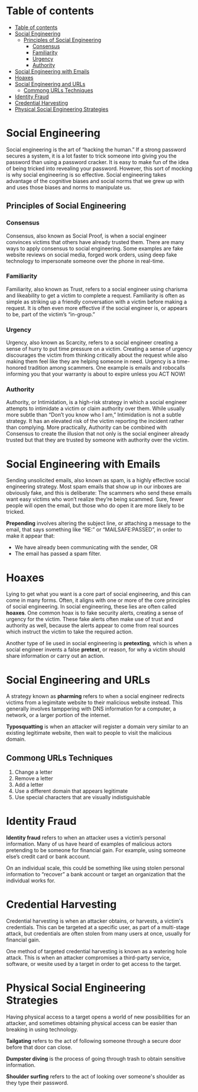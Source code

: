 # Table of contents
- [Table of contents](#table-of-contents)
- [Social Engineering](#social-engineering)
  - [Principles of Social Engineering](#principles-of-social-engineering)
    - [Consensus](#consensus)
    - [Familiarity](#familiarity)
    - [Urgency](#urgency)
    - [Authority](#authority)
- [Social Engineering with Emails](#social-engineering-with-emails)
- [Hoaxes](#hoaxes)
- [Social Engineering and URLs](#social-engineering-and-urls)
  - [Commong URLs Techniques](#commong-urls-techniques)
- [Identity Fraud](#identity-fraud)
- [Credential Harvesting](#credential-harvesting)
- [Physical Social Engineering Strategies](#physical-social-engineering-strategies)
  
# Social Engineering 
Social engineering is the art of “hacking the human.” If a strong password secures a system, it is a lot faster to trick someone into giving you the password than using a password cracker. It is easy to make fun of the idea of being tricked into revealing your password. However, this sort of mocking is why social engineering is so effective. Social engineering takes advantage of the cognitive biases and social norms that we grew up with and uses those biases and norms to manipulate us. 

## Principles of Social Engineering 
### Consensus 
Consensus, also known as Social Proof, is when a social engineer convinces victims that others have already trusted them. There are many ways to apply consensus to social engineering. Some examples are fake website reviews on social media, forged work orders, using deep fake technology to impersonate someone over the phone in real-time.

### Familiarity 
Familiarity, also known as Trust, refers to a social engineer using charisma and likeability to get a victim to complete a request. Familiarity is often as simple as striking up a friendly conversation with a victim before making a request. It is often even more effective if the social engineer is, or appears to be, part of the victim’s “in-group.” 

### Urgency 
Urgency, also known as Scarcity, refers to a social engineer creating a sense of hurry to put time pressure on a victim. Creating a sense of urgency discourages the victim from thinking critically about the request while also making them feel like they are helping someone in need. Urgency is a time-honored tradition among scammers. One example is emails and robocalls informing you that your warranty is about to expire unless you ACT NOW!

### Authority 
Authority, or Intimidation, is a high-risk strategy in which a social engineer attempts to intimidate a victim or claim authority over them. While usually more subtle than “Don’t you know who I am,” Intimidation is not a subtle strategy. It has an elevated risk of the victim reporting the incident rather than complying. More practically, Authority can be combined with Consensus to create the illusion that not only is the social engineer already trusted but that they are trusted by someone with authority over the victim.


# Social Engineering with Emails 
Sending unsolicited emails, also known as spam, is a highly effective social engineering strategy. Most spam emails that show up in our inboxes are obviously fake, and this is deliberate: The scammers who send these emails want easy victims who won’t realize they’re being scammed. Sure, fewer people will open the email, but those who do open it are more likely to be tricked.

**Prepending** involves altering the subject line, or attaching a message to the email, that says something like “RE:” or “MAILSAFE:PASSED”, in order to make it appear that:

- We have already been communicating with the sender, OR
- The email has passed a spam filter.


# Hoaxes 
Lying to get what you want is a core part of social engineering, and this can come in many forms. Often, it aligns with one or more of the core principles of social engineering. In social engineering, these lies are often called **hoaxes**. One common hoax is to fake security alerts, creating a sense of urgency for the victim. These fake alerts often make use of trust and authority as well, because the alerts appear to come from real sources which instruct the victim to take the required action.

Another type of lie used in social engineering is **pretexting**, which is when a social engineer invents a false **pretext**, or reason, for why a victim should share information or carry out an action. 


# Social Engineering and URLs
A strategy known as **pharming** refers to when a social engineer redirects victims from a legimitate website to their malicious website instead. This generally involves tamppering with DNS information for a computer, a network, or a larger portion of the internet. 

**Typosquatting** is when an attacker will register a domain very similar to an existing legitimate website, then wait to people to visit the malicious domain. 

## Commong URLs Techniques 
1. Change a letter 
2. Remove a letter
3. Add a letter 
4. Use a different domain that appears legitimate 
5. Use special characters that are visually indistiguishable


# Identity Fraud
**Identity fraud** refers to when an attacker uses a victim’s personal information. Many of us have heard of examples of malicious actors pretending to be someone for financial gain. For example, using someone else’s credit card or bank account.

On an individual scale, this could be something like using stolen personal information to “recover” a bank account or target an organization that the individual works for. 


# Credential Harvesting 
Credential harvesting is when an attacker obtains, or harvests, a victim's credentials. This can be targeted at a specific user, as part of a multi-stage attack, but credentials are often stolen from many users at once, usually for financial gain. 

One method of targeted credential harvesting is known as a watering hole attack. This is when an attacker compromises a third-party service, software, or wesite used by a target in order to get access to the target. 


# Physical Social Engineering Strategies 
Having physical access to a target opens a world of new possibilities for an attacker, and sometimes obtaining physical access can be easier than breaking in using technology. 

**Tailgating** refers to the act of following someone through a secure door before that door can close. 

**Dumpster diving** is the process of going through trash to obtain sensitive information. 

**Shoulder surfing** refers to the act of looking over someone's shoulder as they type their password. 